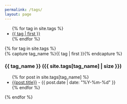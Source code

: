 ```yaml
---
permalink: /tags/
layout: page
---
```


<ul class="tag-cloud">
{% for tag in site.tags %}
  <li style="font-size: {{ tag | last | size | times: 100 | divided_by: site.tags.size | plus: 70  }}%">
    <a href="#{{ tag | first | slugize }}">
      {{ tag | first }}
    </a>
  </li>
{% endfor %}
</ul>

<div id="archives">
{% for tag in site.tags %}
  <div class="archive-group">
    {% capture tag_name %}{{ tag | first }}{% endcapture %}
    <h3 id="#{{ tag_name | slugize }}">{{ tag_name }} ({{ site.tags[tag_name] | size }})</h3>
    <a name="{{ tag_name | slugize }}"></a>
    <ul>
    {% for post in site.tags[tag_name] %}
    <article class="archive-item">
      <li><a href="{{ site.baseurl }}{{ post.url }}">{{post.title}}</a> - {{ post.date | date: "%Y-%m-%d" }}</li>
    </article>
    {% endfor %}
    </ul>
  </div>
{% endfor %}
</div>